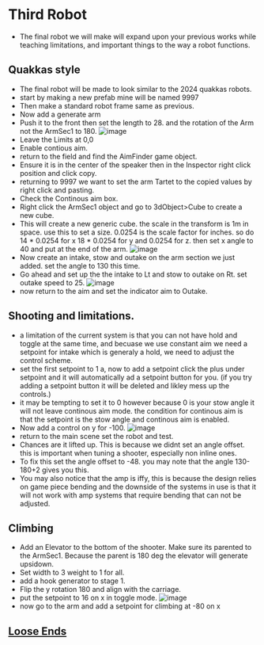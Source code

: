 # Third Robot

* The final robot we will make will expand upon your previous works while teaching limitations, and important things to the way a robot functions.

## Quakkas style
* The final robot will be made to look similar to the 2024 quakkas robots.
* start by making a new prefab mine will be named 9997
* Then make a standard robot frame same as previous.
* Now add a generate arm
* Push it to the front then set the length to 28. and the rotation of the Arm not the ArmSec1 to 180.
  ![image](https://github.com/user-attachments/assets/594f79cc-0e27-4b23-9dc5-b1ed469f1b13)
* Leave the Limits at 0,0
* Enable contious aim.
* return to the field and find the AimFinder game object.
* Ensure it is in the center of the speaker then in the Inspector right click position and click copy.
* returning to 9997 we want to set the arm Tartet to the copied values by right click and pasting.
* Check the Continous aim box.
* Right click the ArmSec1 object and go to 3dObject>Cube to create a new cube.
* This will create a new generic cube. the scale in the transform is 1m in space. use this to set a size. 0.0254 is the scale factor for inches. so do 14 * 0.0254 for x 18 * 0.0254 for y and 0.0254 for z. then set x angle to 40 and put at the end of the arm.
  ![image](https://github.com/user-attachments/assets/716682b5-ecf3-41dd-9c66-ab3c6f92bbb7)
* Now create an intake, stow and outake on the arm section we just added. set the angle to 130 this time.
* Go ahead and set up the the intake to Lt and stow to outake on Rt. set outake speed to 25.
![image](https://github.com/user-attachments/assets/9927a782-c3cc-4533-bb30-06a13467e297)
* now return to the aim and set the indicator aim to Outake.

## Shooting and limitations.
* a limitation of the current system is that you can not have hold and toggle at the same time, and becuase we use constant aim we need a setpoint for intake which is generaly a hold, we need to adjust the control scheme.
* set the first setpoint to 1 a, now to add a setpoint click the plus under setpoint and it will automatically ad a setpoint button for you. (if you try adding a setpoint button it will be deleted and likley mess up the controls.)
* it may be tempting to set it to 0 however because 0 is your stow angle it will not leave continous aim mode. the condition for continous aim is that the setpoint is the stow angle and continous aim is enabled.
* Now add a control on y for -100.
![image](https://github.com/user-attachments/assets/0ec5d7fd-112e-4acd-9e83-c26ab27cdb88)
* return to the main scene set the robot and test.
* Chances are it lifted up. This is because we didnt set an angle offset. this is important when tuning a shooter, especially non inline ones.
* To fix this set the angle offset to -48. you may note that the angle 130-180+2 gives you this.
* You may also notice that the amp is iffy, this is because the design relies on game piece bending and the downside of the systems in use is that it will not work with amp systems that require bending that can not be adjusted.

## Climbing
* Add an Elevator to the bottom of the shooter. Make sure its parented to the ArmSec1. Because the parent is 180 deg the elevator will generate upsidown.
* Set width to 3 weight to 1 for all.
* add a hook generator to stage 1.
* Flip the y rotation 180 and align with the carriage.
* put the setpoint to 16 on x in toggle mode.
  ![image](https://github.com/user-attachments/assets/a46e3b1b-c824-4803-be76-555f72e74655)
* now go to the arm and add a setpoint for climbing at -80 on x

## [Loose Ends](https://github.com/masonmm3/MoSimBuilder/blob/Stable/Documentation/LooseEnds.md)
